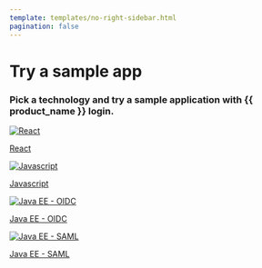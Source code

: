 ```yaml
---
template: templates/no-right-sidebar.html
pagination: false
---
```


<div class="center-all">
  <h1>Try a sample app</h1>
  <h3>Pick a technology and try a sample application with {{ product_name }} login.</h3>

  <div class="cards-container">
    <a href="../../get-started/try-samples/qsg-spa-react/" class="card square">
      <img src="../../assets/img/logo/react-logo.svg" alt="React" />
      <p>React</p>
    </a>
    <a href="../../get-started/try-samples/qsg-spa-javascript/" class="card square">
      <img src="../../assets/img/logo/javascript-logo.svg" alt="Javascript" />
      <p>Javascript</p>
    </a>
    <a href="../../get-started/try-samples/qsg-oidc-webapp-java-ee/" class="card square">
      <img src="../../assets/img/logo/oidc-logo.svg" alt="Java EE - OIDC" />
      <p>Java EE - OIDC</p>
    </a>
    <a href="../../get-started/try-samples/qsg-saml-webapp-java-ee/" class="card square">
      <img src="../../assets/img/logo/saml-logo.svg" alt="Java EE - SAML" />
      <p>Java EE - SAML</p>
    </a>
  </div>
</div>

